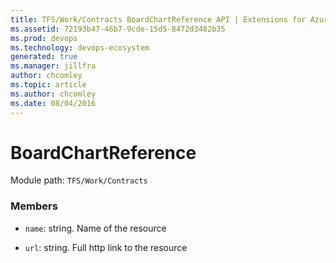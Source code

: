 ```yaml
---
title: TFS/Work/Contracts BoardChartReference API | Extensions for Azure DevOps Services
ms.assetid: 72193b47-46b7-9cde-15d5-8472d3482b35
ms.prod: devops
ms.technology: devops-ecosystem
generated: true
ms.manager: jillfra
author: chcomley
ms.topic: article
ms.author: chcomley
ms.date: 08/04/2016
---
```


# BoardChartReference

Module path: `TFS/Work/Contracts`


### Members

* `name`: string. Name of the resource

* `url`: string. Full http link to the resource


